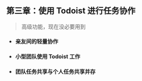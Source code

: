 ## 第三章：使用 Todoist 进行任务协作

> 高级功能，现在没必要用到

- #### 亲友间的轻量协作

- #### 小型团队使用 Todoist 工作

- ####  团队任务共享与个人任务共享并存


